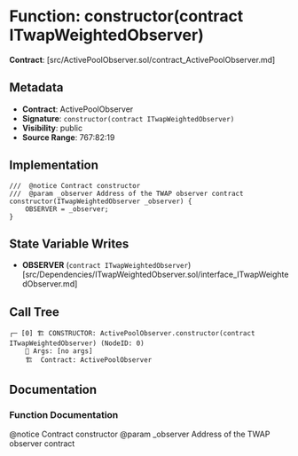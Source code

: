 # Function: constructor(contract ITwapWeightedObserver)

**Contract**: [src/ActivePoolObserver.sol/contract_ActivePoolObserver.md]

## Metadata

- **Contract**: ActivePoolObserver
- **Signature**: `constructor(contract ITwapWeightedObserver)`
- **Visibility**: public
- **Source Range**: 767:82:19

## Implementation

```solidity
///  @notice Contract constructor
///  @param _observer Address of the TWAP observer contract
constructor(ITwapWeightedObserver _observer) {
    OBSERVER = _observer;
}
```

## State Variable Writes

- **OBSERVER** (`contract ITwapWeightedObserver`) [src/Dependencies/ITwapWeightedObserver.sol/interface_ITwapWeightedObserver.md]

## Call Tree

```
┌─ [0] 🏗️ CONSTRUCTOR: ActivePoolObserver.constructor(contract ITwapWeightedObserver) (NodeID: 0)
    💬 Args: [no args]
    🏗️  Contract: ActivePoolObserver
```

## Documentation

### Function Documentation

 @notice Contract constructor
 @param _observer Address of the TWAP observer contract
